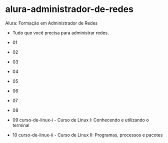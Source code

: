 # alura-administrador-de-redes
Alura: Formação em  Administrador de Redes 
- Tudo que você precisa para administrar redes.

- 01
- 02
- 03
- 04
- 05
- 06
- 07
- 08
- 09 curso-de-linux-i - Curso de Linux I: Conhecendo e utilizando o terminal
- 10 curso-de-linux-ii - Curso de Linux II: Programas, processos e pacotes